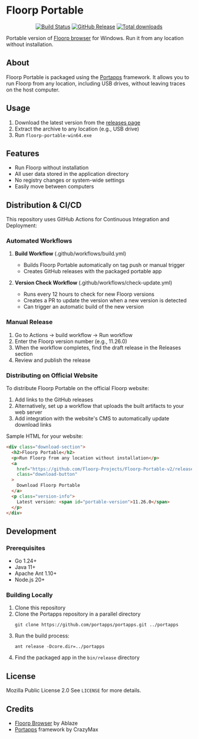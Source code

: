 # Floorp Portable

<p align="center">
  <a href="https://github.com/Floorp-Projects/Floorp-Portable-v2/actions?workflow=build"><img src="https://img.shields.io/github/actions/workflow/status/Floorp-Projects/Floorp-Portable-v2/build.yml?label=build&logo=github&style=flat-square" alt="Build Status"></a>
  <a href="https://github.com/Floorp-Projects/Floorp-Portable-v2/releases/latest"><img src="https://img.shields.io/github/v/release/Floorp-Projects/Floorp-Portable-v2?style=flat-square" alt="GitHub Release"></a>
  <a href="https://github.com/Floorp-Projects/Floorp-Portable-v2/releases"><img src="https://img.shields.io/github/downloads/Floorp-Projects/Floorp-Portable-v2/total.svg?style=flat-square" alt="Total downloads"></a>
</p>

Portable version of [Floorp browser](https://floorp.app/) for Windows. Run it from any location without installation.

## About

Floorp Portable is packaged using the [Portapps](https://portapps.io/) framework. It allows you to run Floorp from any location, including USB drives, without leaving traces on the host computer.

## Usage

1. Download the latest version from the [releases page](https://github.com/Floorp-Projects/Floorp-Portable-v2/releases/latest)
2. Extract the archive to any location (e.g., USB drive)
3. Run `floorp-portable-win64.exe`

## Features

- Run Floorp without installation
- All user data stored in the application directory
- No registry changes or system-wide settings
- Easily move between computers

## Distribution & CI/CD

This repository uses GitHub Actions for Continuous Integration and Deployment:

### Automated Workflows

1. **Build Workflow** (.github/workflows/build.yml)

   - Builds Floorp Portable automatically on tag push or manual trigger
   - Creates GitHub releases with the packaged portable app

2. **Version Check Workflow** (.github/workflows/check-update.yml)
   - Runs every 12 hours to check for new Floorp versions
   - Creates a PR to update the version when a new version is detected
   - Can trigger an automatic build of the new version

### Manual Release

1. Go to Actions → build workflow → Run workflow
2. Enter the Floorp version number (e.g., 11.26.0)
3. When the workflow completes, find the draft release in the Releases section
4. Review and publish the release

### Distributing on Official Website

To distribute Floorp Portable on the official Floorp website:

1. Add links to the GitHub releases
2. Alternatively, set up a workflow that uploads the built artifacts to your web server
3. Add integration with the website's CMS to automatically update download links

Sample HTML for your website:

```html
<div class="download-section">
  <h2>Floorp Portable</h2>
  <p>Run Floorp from any location without installation</p>
  <a
    href="https://github.com/Floorp-Projects/Floorp-Portable-v2/releases/latest/download/floorp-portable-win64-latest.7z"
    class="download-button"
  >
    Download Floorp Portable
  </a>
  <p class="version-info">
    Latest version: <span id="portable-version">11.26.0</span>
  </p>
</div>
```

## Development

### Prerequisites

- Go 1.24+
- Java 11+
- Apache Ant 1.10+
- Node.js 20+

### Building Locally

1. Clone this repository
2. Clone the Portapps repository in a parallel directory
   ```
   git clone https://github.com/portapps/portapps.git ../portapps
   ```
3. Run the build process:
   ```
   ant release -Dcore.dir=../portapps
   ```
4. Find the packaged app in the `bin/release` directory

## License

Mozilla Public License 2.0 See `LICENSE` for more details.

## Credits

- [Floorp Browser](https://floorp.app/) by Ablaze
- [Portapps](https://portapps.io/) framework by CrazyMax

